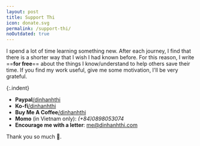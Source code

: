 ```yaml
---
layout: post
title: Support Thi
icon: donate.svg
permalink: /support-thi/
noOutdated: true
---
```


I spend a lot of time learning something new. After each journey, I find that there is a shorter way that I wish I had known before. For this reason, I write ==**for free**== about the things I know/understand to help others save their time. If you find my work useful, give me some motivation, I'll be very grateful.

{:.indent}
- **Paypal**[/dinhanhthi](https://www.paypal.me/DinhAnhThi)
- **Ko-fi**[/dinhanhthi](https://www.ko-fi.com/dinhanhthi)
- **Buy Me A Coffee**[/dinhanhthi](https://www.buymeacoffee.com/dinhanhthi)
- **Momo** (in Vietnam only): _(+84)0898053074_
- **Encourage me with a letter**: [me@dinhanhthi.com](mailto:me@dinhanhthi.com)

Thank you so much 💖.